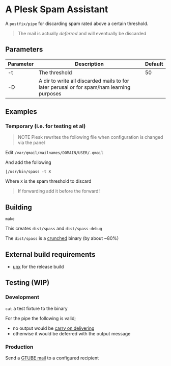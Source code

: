 # A Plesk Spam Assistant

A `postfix/pipe` for discarding spam rated above a certain threshold.

> The mail is actually _deferred_ and will eventually be discarded

## Parameters

|Parameter|Description|Default|
|---|---|---|
|-t|The threshold|50|
|-D|A dir to write all discarded mails to for later perusal or for spam/ham learning purposes||

## Examples

### Temporary (i.e. for testing et al)

> NOTE Plesk rewrites the following file when configuration is changed via the panel

Edit `/var/qmail/mailnames/DOMAIN/USER/.qmail`

And add the following

    |/usr/bin/spass -t X

Where `X` is the spam threshold to discard

> If forwarding add it before the forward!

## Building

    make

This creates `dist/spass` and `dist/spass-debug`

The `dist/spass` is a [crunched](https://blog.filippo.io/shrink-your-go-binaries-with-this-one-weird-trick/) binary (by about ~80%) 

## External build requirements

 * [upx](https://upx.github.io/) for the release build

## Testing (WIP)

### Development

`cat` a test fixture to the binary

For the pipe the following is valid;
 - no output would be [carry on delivering](https://en.wikipedia.org/wiki/Carry_On_(franchise)#Carry_On_films)
 - otherwise it would be deferred with the output message

### Production

Send a [GTUBE mail](https://spamassassin.apache.org/gtube/) to a configured recipient
